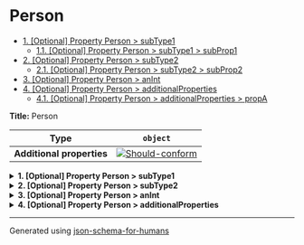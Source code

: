 # Person

- [1. [Optional] Property Person > subType1](#subType1)
  - [1.1. [Optional] Property Person > subType1 > subProp1](#subType1_subProp1)
- [2. [Optional] Property Person > subType2](#subType2)
  - [2.1. [Optional] Property Person > subType2 > subProp2](#subType2_subProp2)
- [3. [Optional] Property Person > anInt](#anInt)
- [4. [Optional] Property Person > additionalProperties](#additionalProperties)
  - [4.1. [Optional] Property Person > additionalProperties > propA](#additionalProperties_propA)

**Title:** Person

| Type                      | `object`                                                                                                                                                     |
| ------------------------- | ------------------------------------------------------------------------------------------------------------------------------------------------------------ |
| **Additional properties** | [![Should-conform](https://img.shields.io/badge/Should-conform-blue)](#additionalProperties "Each additional property must conform to the following schema") |

<details>
<summary><strong> <a name="subType1"></a>1. [Optional] Property Person > subType1</strong>  

</summary>
<blockquote>

| Type                      | `object`                                                                                                 |
| ------------------------- | -------------------------------------------------------------------------------------------------------- |
| **Additional properties** | [![Not allowed](https://img.shields.io/badge/Not%20allowed-red)](# "Additional Properties not allowed.") |

**Description:** A sub type with additionalProperties false.

<details>
<summary><strong> <a name="subType1_subProp1"></a>1.1. [Optional] Property Person > subType1 > subProp1</strong>  

</summary>
<blockquote>

| Type | `number` |
| ---- | -------- |

</blockquote>
</details>

</blockquote>
</details>

<details>
<summary><strong> <a name="subType2"></a>2. [Optional] Property Person > subType2</strong>  

</summary>
<blockquote>

| Type                      | `object`                                                                                                                          |
| ------------------------- | --------------------------------------------------------------------------------------------------------------------------------- |
| **Additional properties** | [![Any type: allowed](https://img.shields.io/badge/Any%20type-allowed-green)](# "Additional Properties of any type are allowed.") |

**Description:** A sub type with additionalProperties true.

<details>
<summary><strong> <a name="subType2_subProp2"></a>2.1. [Optional] Property Person > subType2 > subProp2</strong>  

</summary>
<blockquote>

| Type | `number` |
| ---- | -------- |

</blockquote>
</details>

</blockquote>
</details>

<details>
<summary><strong> <a name="anInt"></a>3. [Optional] Property Person > anInt</strong>  

</summary>
<blockquote>

| Type | `integer` |
| ---- | --------- |

**Description:** This is an integer, it should not show additional properties. (issue #132)

</blockquote>
</details>

<details>
<summary><strong> <a name="additionalProperties"></a>4. [Optional] Property Person > additionalProperties</strong>  

</summary>
<blockquote>

| Type                      | `object`                                                                                                                          |
| ------------------------- | --------------------------------------------------------------------------------------------------------------------------------- |
| **Additional properties** | [![Any type: allowed](https://img.shields.io/badge/Any%20type-allowed-green)](# "Additional Properties of any type are allowed.") |

**Description:** additionalProperties schema.

<details>
<summary><strong> <a name="additionalProperties_propA"></a>4.1. [Optional] Property Person > additionalProperties > propA</strong>  

</summary>
<blockquote>

| Type | `number` |
| ---- | -------- |

</blockquote>
</details>

</blockquote>
</details>

----------------------------------------------------------------------------------------------------------------------------
Generated using [json-schema-for-humans](https://github.com/coveooss/json-schema-for-humans)